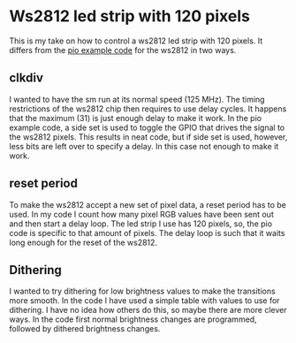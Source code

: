# Ws2812 led strip with 120 pixels 

This is my take on how to control a ws2812 led strip with 120 pixels. It differs from the [pio example code](https://github.com/raspberrypi/pico-examples/tree/master/pio/ws2812) for the ws2812 in two ways.

## clkdiv
I wanted to have the sm run at its normal speed (125 MHz). The timing restrictions of the ws2812 chip then requires to use delay cycles. It happens that the maximum (31) is just enough delay to make it work. In the pio example code, a side set is used to toggle the GPIO that drives the signal to the ws2812 pixels. This results in neat code, but if side set is used, however, less bits are left over to specify a delay. In this case not enough to make it work.

## reset period
To make the ws2812 accept a new set of pixel data, a reset period has to be used. In my code I count how many pixel RGB values have been sent out and then start a delay loop. The led strip I use has 120 pixels, so, the pio code is specific to that amount of pixels. The delay loop is such that it waits long enough for the reset of the ws2812.

## Dithering
I wanted to try dithering for low brightness values to make the transitions more smooth. In the code I have used a simple table with values to use for dithering. I have no idea how others do this, so maybe there are more clever ways. In the code first normal brightness changes are programmed, followed by dithered brightness changes.
